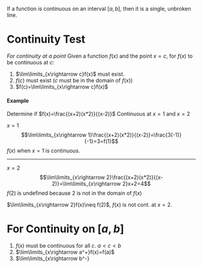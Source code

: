 If a function is continuous on an interval $[a,b]$, then it is a single, unbroken line.

# Continuity Test
*For continuity at a point*
Given a function $f(x)$ and the point $x=c$, for $f(x)$ to be continuous at $c$:
1. $\lim\limits_{x\rightarrow c}f(x)$ must exist.
2. $f(c)$ must exist ($c$ must be in the domain of $f(x)$)
3. $f(c)=\lim\limits_{x\rightarrow c}f(x)$
#### Example
Determine if $f(x)=\frac{(x+2)(x*2)}{(x-2)}$
Continuous at $x=1$ and $x=2$

$x=1$
$$\lim\limits_{x\rightarrow 1}\frac{(x+2)(x*2)}{(x-2)}=\frac{3(-1)}{-1}=3=f(1)$$
$f(x)$ when $x=1$ is continuous.

---
$x=2$
$$\lim\limits_{x\rightarrow 2}\frac{(x+2)(x*2)}{(x-2)}=\lim\limits_{x\rightarrow 2}x+2=4$$
$f(2)$ is undefined because $2$ is not in the domain of $f(x)$

$\lim\limits_{x\rightarrow 2}f(x)\neq f(2)$, $f(x)$ is not cont. at $x=2$.

# For Continuity on $[a,b]$
1. $f(x)$ must be continuous for all $c$. $a<c<b$
2. $\lim\limits_{x\rightarrow a^+}f(x)=f(a)$
3. $\lim\limits_{x\rightarrow b^-}